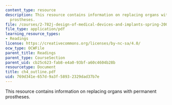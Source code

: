 ```yaml
---
content_type: resource
description: This resource contains information on replacing organs with permanent
  prostheses.
file: /courses/2-782j-design-of-medical-devices-and-implants-spring-2006/769d341e657d9a3f58932329dad37b7e_ch4_outline.pdf
file_type: application/pdf
learning_resource_types:
- Readings
license: https://creativecommons.org/licenses/by-nc-sa/4.0/
ocw_type: OCWFile
parent_title: Readings
parent_type: CourseSection
parent_uid: cb25c623-fab8-e4a0-93bf-a60c4604b28b
resourcetype: Document
title: ch4_outline.pdf
uid: 769d341e-657d-9a3f-5893-2329dad37b7e
---
```

This resource contains information on replacing organs with permanent prostheses.